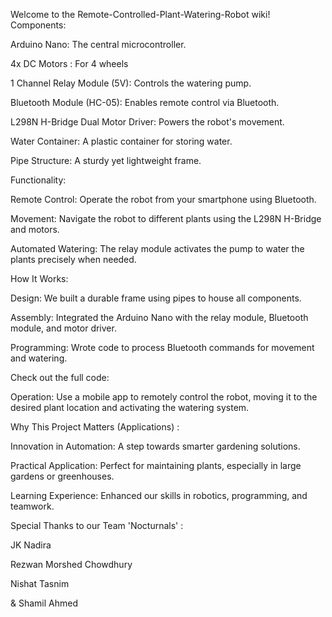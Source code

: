 Welcome to the Remote-Controlled-Plant-Watering-Robot wiki! Components:

Arduino Nano: The central microcontroller.

4x DC Motors : For 4 wheels

1 Channel Relay Module (5V): Controls the watering pump.

Bluetooth Module (HC-05): Enables remote control via Bluetooth.

L298N H-Bridge Dual Motor Driver: Powers the robot's movement.

Water Container: A plastic container for storing water.

Pipe Structure: A sturdy yet lightweight frame.

Functionality:

Remote Control: Operate the robot from your smartphone using Bluetooth.

Movement: Navigate the robot to different plants using the L298N H-Bridge and motors.

Automated Watering: The relay module activates the pump to water the plants precisely when needed.

How It Works:

Design: We built a durable frame using pipes to house all components.

Assembly: Integrated the Arduino Nano with the relay module, Bluetooth module, and motor driver.

Programming: Wrote code to process Bluetooth commands for movement and watering.

Check out the full code:

Operation: Use a mobile app to remotely control the robot, moving it to the desired plant location and activating the watering system.

Why This Project Matters (Applications) :

Innovation in Automation: A step towards smarter gardening solutions.

Practical Application: Perfect for maintaining plants, especially in large gardens or greenhouses.

Learning Experience: Enhanced our skills in robotics, programming, and teamwork.

Special Thanks to our Team 'Nocturnals' :

JK Nadira

Rezwan Morshed Chowdhury

Nishat Tasnim

& Shamil Ahmed
